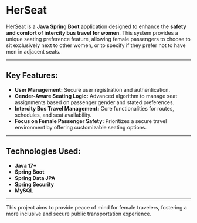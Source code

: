

# HerSeat

HerSeat is a **Java Spring Boot** application designed to enhance the **safety and comfort of intercity bus travel for women**. This system provides a unique seating preference feature, allowing female passengers to choose to sit exclusively next to other women, or to specify if they prefer not to have men in adjacent seats.

---

## Key Features:

* **User Management:** Secure user registration and authentication.
* **Gender-Aware Seating Logic:** Advanced algorithm to manage seat assignments based on passenger gender and stated preferences.
* **Intercity Bus Travel Management:** Core functionalities for routes, schedules, and seat availability.
* **Focus on Female Passenger Safety:** Prioritizes a secure travel environment by offering customizable seating options.

---

## Technologies Used:

* **Java 17+**
* **Spring Boot**
* **Spring Data JPA**
* **Spring Security**
* **MySQL**
---

This project aims to provide peace of mind for female travelers, fostering a more inclusive and secure public transportation experience.
